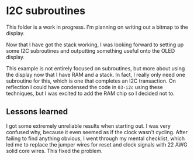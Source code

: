 # I2C subroutines

This folder is a work in progress. I'm planning on writing out a bitmap to the display.

Now that I have got the stack working, I was looking forward to setting up some I2C subroutines and outputting something useful onto the OLED display.

This example is not entirely focused on subroutines, but more about using the display now that I have RAM and a stack. In fact, I really only need one subroutine for this, which is one that completes an I2C transaction. On reflection I could have condensed the code in `03-i2c` using these techniques, but I was excited to add the RAM chip so I decided not to.

## Lessons learned

I got some extremely unreliable results when starting out. I was very confused why, because it even seemed as if the clock wasn't cycling. After failing to find anything obvious, I went through my mental checklist, which led me to replace the jumper wires for reset and clock signals with 22 AWG solid core wires. This fixed the problem.
